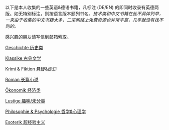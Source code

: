 以下是本人收集的一些英语&德语书籍，凡标注 (DE/EN) 的即同时收录有英德两版。如无特别标注，则按语言版本题列书名。*技术类和中文书籍在此不具体列举，一来由于收集的中文书籍太多，二来网络上免费资源也非常丰富，几乎就没有找不到的。*

感兴趣的朋友请写信到邮箱索取。



[Geschichte 历史类](生活/书籍/booklist/geschichte.md)

[Klassike 古典文学](生活/书籍/booklist/klassik.md)

[Krimi & Fiktion 悬疑&虚幻](生活/书籍/booklist/krimi.md)

[Roman 长篇小说](生活/书籍/booklist/roman.md)

[Ökonomik 经济类](生活/书籍/booklist/ökonomik.md)

[Lustige 趣味/未分类](生活/书籍/booklist/lustige.md)

[Philosophie & Psychologie 哲学&心理学](生活/书籍/booklist/philosophie.md)

[Esoterik 超经验主义](生活/书籍/booklist/esoterik.md)




